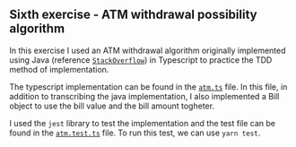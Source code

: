 ## Sixth exercise - ATM withdrawal possibility algorithm

In this exercise I used an ATM withdrawal algorithm originally implemented using Java (reference [`StackOverflow`](https://stackoverflow.com/questions/22128759/atm-algorithm-of-giving-money-with-limited-amount-of-bank-notes)) in Typescript to practice the TDD method of implementation.

The typescript implementation can be found in the [`atm.ts`](./src/atm.ts) file. In this file, in addition to transcribing the java implementation, I also implemented a Bill object to use the bill value and the bill amount togheter.

I used the `jest` library to test the implementation and the test file can be found in the [`atm.test.ts`](./src/atm.test.ts) file. To run this test, we can use `yarn test`.
